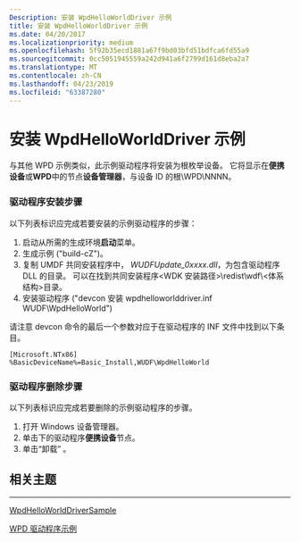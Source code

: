 ```yaml
---
Description: 安装 WpdHelloWorldDriver 示例
title: 安装 WpdHelloWorldDriver 示例
ms.date: 04/20/2017
ms.localizationpriority: medium
ms.openlocfilehash: 5f92b35ecd1881a67f9bd03bfd51bdfca6fd55a9
ms.sourcegitcommit: 0cc5051945559a242d941a6f2799d161d8eba2a7
ms.translationtype: MT
ms.contentlocale: zh-CN
ms.lasthandoff: 04/23/2019
ms.locfileid: "63387280"
---
```

# <a name="installing-the-wpdhelloworlddriver-sample"></a>安装 WpdHelloWorldDriver 示例


与其他 WPD 示例类似，此示例驱动程序将安装为根枚举设备。 它将显示在**便携设备**或**WPD**中的节点**设备管理器**，与设备 ID 的根\\WPD\\NNNN。

### <a name="span-iddriverinstallationstepsspanspan-iddriverinstallationstepsspanspan-iddriverinstallationstepsspandriver-installation-steps"></a><span id="Driver_Installation_Steps"></span><span id="driver_installation_steps"></span><span id="DRIVER_INSTALLATION_STEPS"></span>驱动程序安装步骤

以下列表标识应完成若要安装的示例驱动程序的步骤：

1.  启动从所需的生成环境**启动**菜单。
2.  生成示例 ("build-cZ")。
3.  复制 UMDF 共同安装程序中， *WUDFUpdate\_0xxxx.dll*，为包含驱动程序 DLL 的目录。 可以在找到共同安装程序&lt;WDK 安装路径&gt;\\redist\\wdf\\&lt;体系结构&gt;目录。
4.  安装驱动程序 ("devcon 安装 wpdhelloworlddriver.inf WUDF\\WpdHelloWorld")

请注意 devcon 命令的最后一个参数对应于在驱动程序的 INF 文件中找到以下条目。

```ManagedCPlusPlus
[Microsoft.NTx86]
%BasicDeviceName%=Basic_Install,WUDF\WpdHelloWorld
```

### <a name="span-iddriverremovalstepsspanspan-iddriverremovalstepsspanspan-iddriverremovalstepsspandriver-removal-steps"></a><span id="Driver_Removal_Steps"></span><span id="driver_removal_steps"></span><span id="DRIVER_REMOVAL_STEPS"></span>驱动程序删除步骤

以下列表标识应完成若要删除的示例驱动程序的步骤。

1.  打开 Windows 设备管理器。
2.  单击下的驱动程序**便携设备**节点。
3.  单击“卸载” 。

## <a name="span-idrelatedtopicsspanrelated-topics"></a><span id="related_topics"></span>相关主题


****
[WpdHelloWorldDriverSample](the-sample-driver-architecture.md)

[WPD 驱动程序示例](the-wpd-driver-samples.md)

 

 





